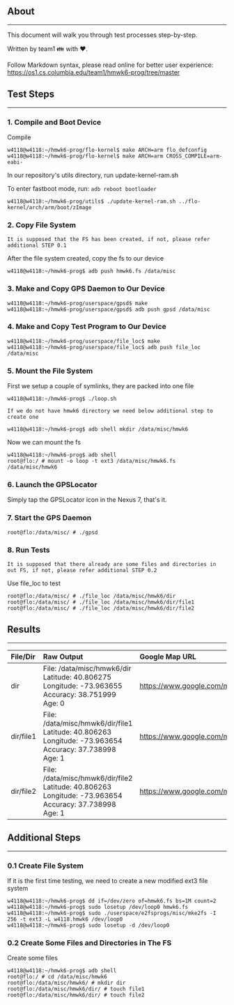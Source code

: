 About
-----

---

This document will walk you through test processes step-by-step.

Written by team1 :family: with :heart:.

Follow Markdown syntax, please read online for better user experience: https://os1.cs.columbia.edu/team1/hmwk6-prog/tree/master

Test Steps
----------

---

### 1. Compile and Boot Device

Compile

```
w4118@w4118:~/hmwk6-prog/flo-kernel$ make ARCH=arm flo_defconfig
w4118@w4118:~/hmwk6-prog/flo-kernel$ make ARCH=arm CROSS_COMPILE=arm-eabi-
```

In our repository's utils directory, run update-kernel-ram.sh

To enter fastboot mode, run: `adb reboot bootloader`

```
w4118@w4118:~/hmwk6-prog/utils$ ./update-kernel-ram.sh ../flo-kernel/arch/arm/boot/zImage
```

### 2. Copy File System

`It is supposed that the FS has been created, if not, please refer additional STEP 0.1`

After the file system created, copy the fs to our device

```
w4118@w4118:~/hmwk6-prog$ adb push hmwk6.fs /data/misc
```

### 3. Make and Copy GPS Daemon to Our Device

```
w4118@w4118:~/hmwk6-prog/userspace/gpsd$ make
w4118@w4118:~/hmwk6-prog/userspace/gpsd$ adb push gpsd /data/misc
```

### 4. Make and Copy Test Program to Our Device

```
w4118@w4118:~/hmwk6-prog/userspace/file_loc$ make
w4118@w4118:~/hmwk6-prog/userspace/file_loc$ adb push file_loc /data/misc
```

### 5. Mount the File System

First we setup a couple of symlinks, they are packed into one file

```
w4118@w4118:~/hmwk6-prog$ ./loop.sh
```

`If we do not have hmwk6 directory we need below additional step to create one`

```
w4118@w4118:~/hmwk6-prog$ adb shell mkdir /data/misc/hmwk6
```

Now we can mount the fs

```
w4118@w4118:~/hmwk6-prog$ adb shell
root@flo:/ # mount -o loop -t ext3 /data/misc/hmwk6.fs /data/misc/hmwk6
```

### 6. Launch the GPSLocator

Simply tap the GPSLocator icon in the Nexus 7, that's it.

### 7. Start the GPS Daemon

```
root@flo:/data/misc/ # ./gpsd
```

### 8. Run Tests

`It is supposed that there already are some files and directories in out FS, if not, please refer additional STEP 0.2`

Use file_loc to test

```
root@flo:/data/misc/ # ./file_loc /data/misc/hmwk6/dir
root@flo:/data/misc/ # ./file_loc /data/misc/hmwk6/dir/file1
root@flo:/data/misc/ # ./file_loc /data/misc/hmwk6/dir/file2
```

Results
-------

---

| File/Dir  | Raw Output                                                                                                                    | Google Map URL                                        |
|:----------|:------------------------------------------------------------------------------------------------------------------------------|:------------------------------------------------------|
| dir       | File: /data/misc/hmwk6/dir <br/> Latitude: 40.806275 <br/> Longitude: -73.963655 <br/> Accuracy: 38.751999 <br/> Age: 0       | https://www.google.com/maps/@40.806275,-73.963655,19z |
| dir/file1 | File: /data/misc/hmwk6/dir/file1 <br/> Latitude: 40.806263 <br/> Longitude: -73.963654 <br/> Accuracy: 37.738998 <br/> Age: 1 | https://www.google.com/maps/@40.806263,-73.963654,19z |
| dir/file2 | File: /data/misc/hmwk6/dir/file2 <br/> Latitude: 40.806263 <br/> Longitude: -73.963654 <br/> Accuracy: 37.738998 <br/> Age: 1 | https://www.google.com/maps/@40.806263,-73.963654,19z |

Additional Steps
----------------

---

### 0.1 Create File System

If it is the first time testing, we need to create a new modified ext3 file system

```
w4118@w4118:~/hmwk6-prog$ dd if=/dev/zero of=hmwk6.fs bs=1M count=2
w4118@w4118:~/hmwk6-prog$ sudo losetup /dev/loop0 hmwk6.fs
w4118@w4118:~/hmwk6-prog$ sudo ./userspace/e2fsprogs/misc/mke2fs -I 256 -t ext3 -L w4118.hmwk6 /dev/loop0
w4118@w4118:~/hmwk6-prog$ sudo losetup -d /dev/loop0
```

### 0.2 Create Some Files and Directories in The FS

Create some files

```
w4118@w4118:~/hmwk6-prog$ adb shell
root@flo:/ # cd /data/misc/hmwk6
root@flo:/data/misc/hmwk6/ # mkdir dir
root@flo:/data/misc/hmwk6/dir/ # touch file1
root@flo:/data/misc/hmwk6/dir/ # touch file2
```
